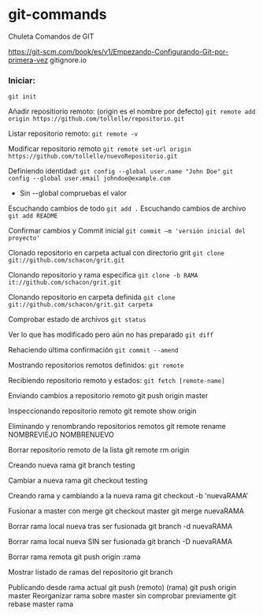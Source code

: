 # git-commands
Chuleta Comandos de GIT

https://git-scm.com/book/es/v1/Empezando-Configurando-Git-por-primera-vez
gitignore.io

### Iniciar:
`git init`

Añadir repositiorio remoto: (origin es el nombre por defecto)
`git remote add origin https://github.com/tollelle/repositorio.git`

Listar repositorio remoto:
`git remote -v`

Modificar repositorio remoto
`git remote set-url origin https://github.com/tollelle/nuevoRepositorio.git`

Definiendo identidad:
`git config --global user.name "John Doe"`
`git config --global user.email johndoe@example.com`
* Sin --global compruebas el valor

Escuchando cambios de todo
`git add .` 
Escuchando cambios de archivo
`git add README`

Confirmar cambios y Commit inicial
`git commit –m 'versión inicial del proyecto'`

Clonado repositorio en carpeta actual con directorio grit
`git clone git://github.com/schacon/grit.git`

Clonando repositorio y rama específica
`git clone -b RAMA it://github.com/schacon/grit.git`

Clonando repositorio en carpeta definida
`git clone git://github.com/schacon/grit.git carpeta`

Comprobar estado de archivos
`git status`

Ver lo que has modificado pero aún no has preparado
`git diff`

Rehaciendo última confirmación
`git commit --amend`

Mostrando repositorios remotos definidos:
`git remote`

Recibiendo repositorio remoto y estados:
`git fetch [remote-name]`

Enviando cambios a repositorio remoto
git push origin master

Inspeccionando repositorio remoto
git remote show origin

Eliminando y renombrando repositorios remotos
git remote rename NOMBREVIEJO NOMBRENUEVO

Borrar repositorio remoto de la lista
git remote rm origin

Creando nueva rama
git branch testing

Cambiar a nueva rama
git checkout testing

Creando rama y cambiando a la nueva rama
git checkout -b 'nuevaRAMA’

Fusionar a master con merge
git checkout master
git merge nuevaRAMA

Borrar rama local nueva tras ser fusionada
git branch -d nuevaRAMA

Borrar rama local nueva SIN ser fusionada
git branch -D nuevaRAMA

Borrar rama remota
git push origin :rama

Mostrar listado de ramas del repositorio
git branch

Publicando desde rama actual
git push (remoto) (rama)
git push origin master
Reorganizar rama sobre master sin comprobar previamente
git rebase master rama




